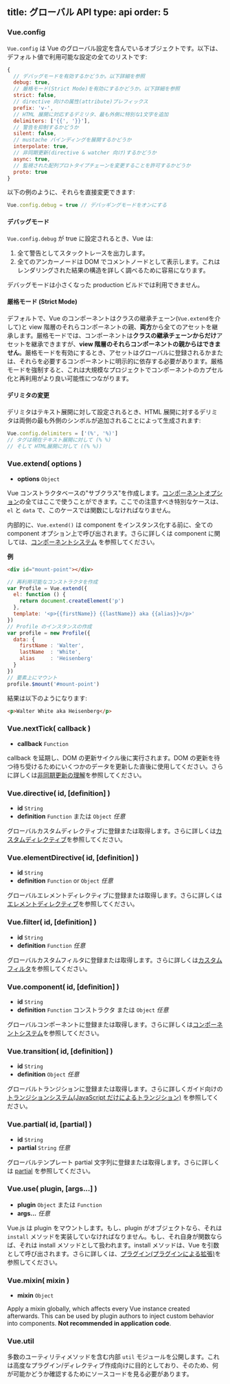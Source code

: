 title: グローバル API
type: api
order: 5
---

### Vue.config

`Vue.config` は Vue のグローバル設定を含んでいるオブジェクトです。以下は、デフォルト値で利用可能な設定の全てのリストです:

``` js
{
  // デバッグモードを有効するかどうか。以下詳細を参照
  debug: true,
  // 厳格モード(Strict Mode)を有効にするかどうか。以下詳細を参照
  strict: false,
  // directive 向けの属性(attribute)プレフィックス
  prefix: 'v-',
  // HTML 展開に対応するデミリタ、最も外側に特別な1文字を追加
  delimiters: ['{{', '}}'],
  // 警告を抑制するかどうか
  silent: false,
  // mustache バインディングを展開するかどうか
  interpolate: true,
  // 非同期更新(directive & watcher 向け)するかどうか
  async: true,
  // 監視された配列プロトタイプチェーンを変更することを許可するかどうか
  proto: true
}
```

以下の例のように、それらを直接変更できます:

``` js
Vue.config.debug = true // デバッギングモードをオンにする
```

#### デバッグモード

`Vue.config.debug` が true に設定されるとき、Vue は:

1. 全て警告としてスタックトレースを出力します。
2. 全てのアンカーノードは DOM でコメントノードとして表示します。これはレンダリングされた結果の構造を詳しく調べるために容易になります。

<p class="tip">デバッグモードは小さくなった production ビルドでは利用できません。</p>

#### 厳格モード (Strict Mode)

デフォルトで、Vue のコンポーネントはクラスの継承チェーン(`Vue.extend`を介して)と view 階層のそれらコンポーネントの親、**両方**から全てのアセットを継承します。厳格モードでは、コンポーネントは**クラスの継承チェーンからだけ**アセットを継承できますが、**view 階層のそれらコンポーネントの親からはできません**。厳格モードを有効にするとき、アセットはグローバルに登録されるかまたは、それらを必要するコンポーネントに明示的に依存する必要があります。厳格モードを強制すると、これは大規模なプロジェクトでコンポーネントのカプセル化と再利用がより良い可能性につながります。

#### デリミタの変更

デリミタはテキスト展開に対して設定されるとき、HTML 展開に対するデリミタは両側の最も外側のシンボルが追加されることによって生成されます:

``` js
Vue.config.delimiters = ['(%', '%)']
// タグは現在テキスト展開に対して (% %)
// そして HTML展開に対して ((% %))
```

### Vue.extend( options )

- **options** `Object`

Vue コンストラクタベースの"サブクラス"を作成します。[コンポーネントオプション](/api/options.html)の全てはここで使うことができます。ここでの注意すべき特別なケースは、`el` と `data` で、このケースでは関数にしなければなりません。

内部的に、`Vue.extend()` は component をインスタンス化する前に、全ての component オプション上で呼び出されます。さらに詳しくは component に関しては、[コンポーネントシステム](/guide/components.html) を参照してください。

**例**
``` html
<div id="mount-point"></div>
```

``` js
// 再利用可能なコンストラクタを作成
var Profile = Vue.extend({
  el: function () {
    return document.createElement('p')
  },
  template: '<p>{{firstName}} {{lastName}} aka {{alias}}</p>'
})
// Profile のインスタンスの作成
var profile = new Profile({
  data: {
    firstName : 'Walter',
    lastName  : 'White',
    alias     : 'Heisenberg'
  }  
})
// 要素上にマウント
profile.$mount('#mount-point')
```

結果は以下のようになります:

``` html
<p>Walter White aka Heisenberg</p>
```

### Vue.nextTick( callback )

- **callback** `Function`

callback を延期し、DOM の更新サイクル後に実行されます。DOM の更新を待つ待ち受けるためにいくつかのデータを更新した直後に使用してください。さらに詳しくは[非同期更新の理解](/guide/best-practices.html#非同期更新の理解)を参照してください。

### Vue.directive( id, [definition] )

- **id** `String`
- **definition** `Function` または `Object` *任意*

グローバルカスタムディレクティブに登録または取得します。さらに詳しくは[カスタムディレクティブ](/guide/custom-directive.html)を参照してください。

### Vue.elementDirective( id, [definition] )

- **id** `String`
- **definition** `Function` or `Object` *任意*

グローバルエレメントディレクティブに登録または取得します。さらに詳しくは[エレメントディレクティブ](/guide/custom-directive.html#エレメントディレクティブ)を参照してください。

### Vue.filter( id, [definition] )

- **id** `String`
- **definition** `Function` *任意*

グローバルカスタムフィルタに登録または取得します。さらに詳しくは[カスタムフィルタ](/guide/custom-filter.html)を参照してください。

### Vue.component( id, [definition] )

- **id** `String`
- **definition** `Function` コンストラクタ または `Object` *任意*

グローバルコンポーネントに登録または取得します。さらに詳しくは[コンポーネントシステム](/guide/components.html)を参照してください。

### Vue.transition( id, [definition] )

- **id** `String`
- **definition** `Object` *任意*

グローバルトランジションに登録または取得します。さらに詳しくガイド向けの [トランジションシステム(JavaScript だけによるトランジション)](/guide/transitions.html#JavaScript_だけによるトランジション) を参照してください。

### Vue.partial( id, [partial] )

- **id** `String`
- **partial** `String` *任意*

グローバルテンプレート partial 文字列に登録または取得します。さらに詳しくは [partial](/api/elements.html#partial) を参照してください。

### Vue.use( plugin, [args...] )

- **plugin** `Object` または `Function`
- **args...** *任意*

Vue.js は plugin をマウントします。もし、plugin がオブジェクトなら、それは `install` メソッドを実装していなければなりません。もし、それ自身が関数ならば、それは install メソッドとして扱われます。install メソッドは、Vue を引数として呼び出されます。さらに詳しくは、[プラグイン(プラグインによる拡張)](/guide/extending.html#プラグインによる拡張)を参照してください。

### Vue.mixin( mixin )

- **mixin** `Object`

Apply a mixin globally, which affects every Vue instance created afterwards. This can be used by plugin authors to inject custom behavior into components. **Not recommended in application code**.

### Vue.util

多数のユーティリティメソッドを含む内部 `util` モジュールを公開します。これは高度なプラグイン/ディレクティブ作成向けに目的としており、そのため、何が可能かどうか確認するためにソースコードを見る必要があります。
